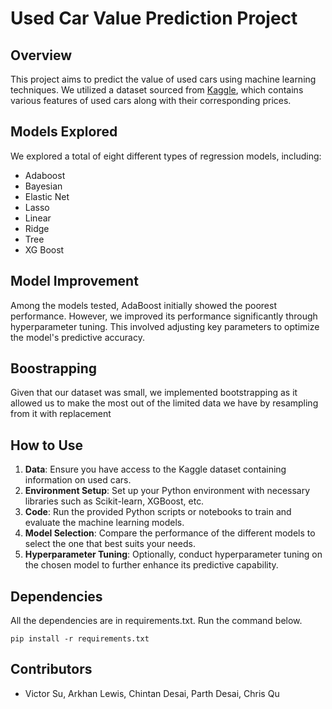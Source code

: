 # Used Car Value Prediction Project

## Overview

This project aims to predict the value of used cars using machine learning techniques. We utilized a dataset sourced from [Kaggle](https://www.kaggle.com/datasets/focusedmonk/true-value-cars-dataset/data), which contains various features of used cars along with their corresponding prices.

## Models Explored

We explored a total of eight different types of regression models, including:

- Adaboost
- Bayesian
- Elastic Net
- Lasso
- Linear
- Ridge
- Tree
- XG Boost

## Model Improvement

Among the models tested, AdaBoost initially showed the poorest performance. However, we improved its performance significantly through hyperparameter tuning. This involved adjusting key parameters to optimize the model's predictive accuracy.

## Boostrapping

Given that our dataset was small, we implemented bootstrapping as it allowed us to make the most out of the limited data we have by resampling from it with replacement

## How to Use

1. **Data**: Ensure you have access to the Kaggle dataset containing information on used cars.
2. **Environment Setup**: Set up your Python environment with necessary libraries such as Scikit-learn, XGBoost, etc.
3. **Code**: Run the provided Python scripts or notebooks to train and evaluate the machine learning models.
4. **Model Selection**: Compare the performance of the different models to select the one that best suits your needs.
5. **Hyperparameter Tuning**: Optionally, conduct hyperparameter tuning on the chosen model to further enhance its predictive capability.

## Dependencies

All the dependencies are in requirements.txt. Run the command below.

`pip install -r requirements.txt`

## Contributors

- Victor Su, Arkhan Lewis, Chintan Desai, Parth Desai, Chris Qu
